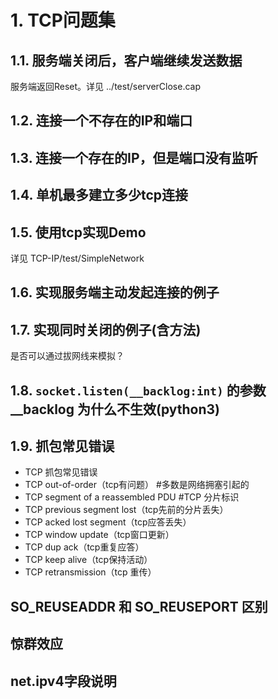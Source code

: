# 1. TCP问题集

## 1.1. 服务端关闭后，客户端继续发送数据

服务端返回Reset。详见 ../test/serverClose.cap

## 1.2. 连接一个不存在的IP和端口

## 1.3. 连接一个存在的IP，但是端口没有监听

## 1.4. 单机最多建立多少tcp连接

## 1.5. 使用tcp实现Demo

详见 TCP-IP/test/SimpleNetwork

## 1.6. 实现服务端主动发起连接的例子

## 1.7. 实现同时关闭的例子(含方法)

是否可以通过拔网线来模拟？

## 1.8. `socket.listen(__backlog:int)` 的参数 __backlog 为什么不生效(python3)

## 1.9. 抓包常见错误

- TCP 抓包常见错误
- TCP out-of-order（tcp有问题）                   #多数是网络拥塞引起的
- TCP segment of a reassembled PDU                 #TCP 分片标识
- TCP previous segment lost（tcp先前的分片丢失）
- TCP acked lost segment（tcp应答丢失）
- TCP window update（tcp窗口更新）
- TCP dup ack（tcp重复应答）
- TCP keep alive（tcp保持活动）
- TCP retransmission（tcp 重传）

## SO_REUSEADDR 和 SO_REUSEPORT 区别

## 惊群效应

## net.ipv4字段说明
